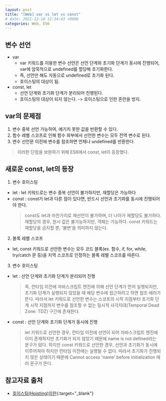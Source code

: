 ```yaml
---
layout: post
title: "[Web] var vs let vs const"
# date: 2021-12-10 12:34:43 +0900
categories: Web, ES6
---
```


## 변수 선언
- var
  - var 키워드를 이용한 변수 선언은 선언 단계와 초기화 단계가 동시에 진행되어, var에 암묵적으로 undefined를 할당해 초기화한다.
  - 즉, 선언만 해도 자동으로 undefined로 초기화 된다.
  - 호이스팅의 대상이 됨.
- const, let
  - 선언 단계와 초기화 단계가 분리되어 진행된다.
  - 호이스팅의 대상이 되지 않는다. -> 호이스팅으로 인한 혼란을 방지.

## var의 문제점
1. 변수 중복 선언 가능하여, 예기치 못한 값을 반환할 수 있다.
2. 함수 레벨 스코프로 인해 함수 외부에서 선언한 변수는 모두 전역 변수로 된다.
3. 변수 선언문 이전에 변수를 참조하면 언제나 undefined를 반환한다.
> 이러한 단점을 보완하기 위해 ES6에서 const, let이 등장했다.

## 새로운 const, let의 등장
1. 변수 호이스팅
  - let : let 키워드로는 변수 중복 선언이 불가하지만, 재할당은 가능하다
  - const : const가 let과 다른 점이 있다면, 반드시 선언과 초기화를 동시에 진행되어야 한다.
    > const도 let과 마찬가지로 재선언이 불가하며, 더 나아가 재할당도 불가하다. 재할당의 경우, 원시 값은 불가능하지만, 객체는 가능하다. const 키워드는 재할당을 금지할 뿐, ‘불변’을 의미하지 않는다.
2. 블록 레벨 스코프
  - let, const 키워드로 선언한 변수는 모두 코드 블록(ex. 함수, if, for, while, try/catch 문 등)을 지역 스코프로 인정하는 블록 레벨 스코프를 따른다.
3. 변수 호이스팅
  - let : 선언 단계와 초기화 단계가 분리되어 진행
    >  즉, 런타임 이전에 자바스크립트 엔진에 의해 선언 단계가 먼저 실행되지만, 초기화 단계가 실행되지 않았을 때 해당 변수에 접근하려고 하면 참조 에러가 뜬다.
    >  따라서 let 키워드로 선언한 변수는 스코프의 시작 지점부터 초기화 단계 시작 지점까지 변수를 참조할 수 없는 일시적 사각지대(Temporal Dead Zone: TDZ) 구간에 존재한다.
  - const : 선언 단계와 초기화 단계가 동시에 진행
    > let 키워드로 선언한 경우, 런타임 이전에 선언이 되어 자바스크립트 엔진에 이미 존재하지만 초기화가 되지 않았기 때문에 name is not defined라는 문구가 떴다. 하지만 const 키워드로 선언한 경우, 선언과 초기화가 동시에 이루어져야 하지만 런타임 이전에는 실행될 수 없다. 따라서 초기화가 진행되지 않은 상태이기 때문에 Cannot access 'name' before initialization 에러 문구가 뜬다.

## 참고자료 출처
- [호이스팅(Hoisting)이란](https://gmlwjd9405.github.io/2019/04/22/javascript-hoisting.html){:target="\_blank"}
